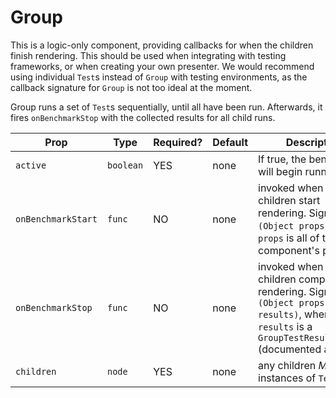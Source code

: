 # Group

This is a logic-only component, providing callbacks for when the children finish rendering. This should be used when
integrating with testing frameworks, or when creating your own presenter. We would recommend using individual `Test`s
instead of `Group` with testing environments, as the callback signature for `Group` is not too ideal at the moment.

Group runs a set of `Test`s sequentially, until all have been run. Afterwards, it fires `onBenchmarkStop` with the
collected results for all child runs.

<table class='ui table'>
  <thead>
    <tr>
    <th>Prop</th>
    <th>Type</th>
    <th>Required?</th>
    <th>Default</th>
    <th>Description</th>
    </tr>
  </thead>
  <tbody>
    <tr>
      <td><code>active</code></td>
      <td><code>boolean</code></td>
      <td>YES</td>
      <td>none</td>
      <td>If true, the benchmark will begin running.</td>
    </tr>
    <tr>
      <td><code>onBenchmarkStart</code></td>
      <td><code>func</code></td>
      <td>NO</td>
      <td>none</td>
      <td>
      invoked when the children start rendering.
      Signature: <code>(Object props)</code>, where <code>props</code> is all of this <code>Test</code> component's props.
      </td>
    </tr>
    <tr>
      <td><code>onBenchmarkStop</code></td>
      <td><code>func</code></td>
      <td>NO</td>
      <td>none</td>
      <td>
      invoked when the children complete rendering.
      Signature: <code>(Object props, Object results)</code>, where <code>results</code> is a <code>GroupTestResultsObject</code> (documented above).
      </td>
    </tr>
    <tr>
      <td><code>children</code></td>
      <td><code>node</code></td>
      <td>YES</td>
      <td>none</td>
      <td>any children <i>MUST</i> be instances of <code>Test</code>.</td>
    </tr>
  </tbody>
</table>

